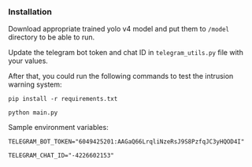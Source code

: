 ### Installation

Download appropriate trained yolo v4 model and put them to `/model` directory to be able to run.

Update the telegram bot token and chat ID in `telegram_utils.py` file with your values.

After that, you could run the following commands to test the intrusion warning system:

```
pip install -r requirements.txt

python main.py
```


Sample environment variables:

```
TELEGRAM_BOT_TOKEN="6049425201:AAGaQ66LrqliNzeRsJ9S8PzfqJC3yHQOD4I"

TELEGRAM_CHAT_ID="-4226602153"
```